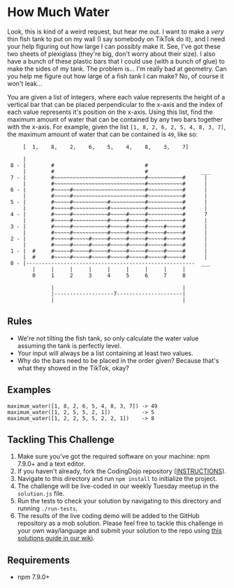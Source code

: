 # How Much Water

Look, this is kind of a weird request, but hear me out. I want to make a _very_ thin fish tank to put on my wall (I say somebody on TikTok do it), and I need your help figuring out how large I can possibly make it. See, I've got these two sheets of plexiglass (they're big, don't worry about their size). I also have a bunch of these plastic bars that I could use (with a bunch of glue) to make the sides of my tank. The problem is... I'm really bad at geometry. Can you help me figure out how large of a fish tank I can make? No, of course it won't leak...

You are given a list of integers, where each value represents the height of a vertical bar that can be placed perpendicular to the x-axis and the index of each value represents it's position on the x-axis. Using this list, find the maximum amount of water that can be contained by any two bars together with the x-axis. For example, given the list `[1, 8, 2, 6, 2, 5, 4, 8, 3, 7]`, the maximum amount of water that can be contained is `49`, like so:


```
     [  1,    8,    2,    6,    5,    4,    8,    3,    7]

     |                                                      
 8 - |        #                             #               
     |        #                             #                 ___
 7 - |        #~~~~~~~~~~~~~~~~~~~~~~~~~~~~~#~~~~~~~~~~~#      |
     |        #~~~~~~~~~~~~~~~~~~~~~~~~~~~~~#~~~~~~~~~~~#      |
 6 - |        #~~~~~#~~~~~~~~~~~~~~~~~~~~~~~#~~~~~~~~~~~#      |
     |        #~~~~~#~~~~~~~~~~~~~~~~~~~~~~~#~~~~~~~~~~~#      |
 5 - |        #~~~~~#~~~~~~~~~~~#~~~~~~~~~~~#~~~~~~~~~~~#      |
     |        #~~~~~#~~~~~~~~~~~#~~~~~~~~~~~#~~~~~~~~~~~#      |
 4 - |        #~~~~~#~~~~~~~~~~~#~~~~~#~~~~~#~~~~~~~~~~~#      7
     |        #~~~~~#~~~~~~~~~~~#~~~~~#~~~~~#~~~~~~~~~~~#      |
 3 - |        #~~~~~#~~~~~~~~~~~#~~~~~#~~~~~#~~~~~#~~~~~#      |
     |        #~~~~~#~~~~~~~~~~~#~~~~~#~~~~~#~~~~~#~~~~~#      |
 2 - |        #~~~~~#~~~~~#~~~~~#~~~~~#~~~~~#~~~~~#~~~~~#      |
     |        #~~~~~#~~~~~#~~~~~#~~~~~#~~~~~#~~~~~#~~~~~#      |
 1 - |  #     #~~~~~#~~~~~#~~~~~#~~~~~#~~~~~#~~~~~#~~~~~#      |
     |  #     #~~~~~#~~~~~#~~~~~#~~~~~#~~~~~#~~~~~#~~~~~#      |
 0 - |------------------------------------------------------  ___
        |     |     |     |     |     |     |     |     |
        0     1     2     3     4     5     6     7     8

              |                                         |
              |-------------------7---------------------|
              |                                         |
```

## Rules

- We're not tilting the fish tank, so only calculate the water value assuming the tank is perfectly level.
- Your input will always be a list containing at least two values.
- Why do the bars need to be placed in the order given? Because that's what they showed in the TikTok, okay?

## Examples

```
maximum_water([1, 8, 2, 6, 5, 4, 8, 3, 7]) -> 49
maximum_water([1, 2, 5, 5, 2, 1])          -> 5
maximum_water([1, 2, 2, 5, 5, 2, 2, 1])    -> 8
```

## Tackling This Challenge
1. Make sure you've got the required software on your machine: npm 7.9.0+ and a text editor.
2. If you haven't already, fork the CodingDojo repository ([INSTRUCTIONS](https://docs.github.com/en/github/getting-started-with-github/fork-a-repo)).
3. Navigate to this directory and run `npm install` to initialize the project.
4. The challenge will be live-coded in our weekly Tuesday meetup in the `solution.js` file.
5. Run the tests to check your solution by navigating to this directory and running `./run-tests`.
6. The results of the live coding demo will be added to the GitHub repository as a mob solution. Please feel free to
tackle this challenge in your own way/language and submit your solution to the repo using [this solutions guide in our wiki](https://github.com/codeconnector/CodingDojo/wiki#solutions).

## Requirements

- npm 7.9.0+
